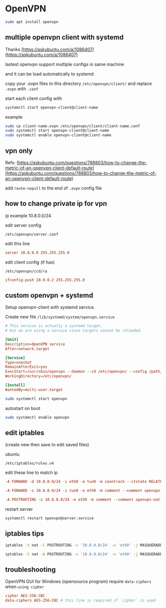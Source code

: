 # OpenVPN

```bash
sudo apt install openvpn
```

## multiple openvpn client with systemd

Thanks [https://askubuntu.com/a/1086407](https://askubuntu.com/a/1086407)

lastest openvpn support multiple configs in same machine

and it can be load automatically to systemd

copy your .ovpn files to this directory `/etc/openvpn/client/` and replace `.ovpn` with `.conf`

start each client config with

```bash
systemctl start openvpn-client@client-name
```

example

```bash
sudo cp client-name.ovpn /etc/openvpn/client/client-name.conf
sudo systemctl start openvpn-client@client-name
sudo systemctl enable openvpn-client@client-name
```

## vpn only

Refs: [https://askubuntu.com/questions/788803/how-to-change-the-metric-of-an-openvpn-client-default-route](https://askubuntu.com/questions/788803/how-to-change-the-metric-of-an-openvpn-client-default-route)

add `route-nopull` to the end of `.ovpn` config file

## how to change private ip for vpn

ip example 10.8.0.0/24

edit server config

`/etc/openvpn/server.conf`

edit this line

```conf
server 10.8.0.0 255.255.255.0
```

edit client config (if has)

`/etc/openvpn/ccd/ra`

```conf
ifconfig-push 10.0.0.2 255.255.255.0
```

## custom openvpn + systemd

Setup openvpn-client with systemd service.

Create new file `/lib/systemd/system/openvpn.service`

```conf
# This service is actually a systemd target,
# but we are using a service since targets cannot be reloaded.

[Unit]
Description=OpenVPN service
After=network.target

[Service]
Type=oneshot
RemainAfterExit=yes
ExecStart=/usr/sbin/openvpn --daemon --cd /etc/openvpn/ --config /path/to/config.ovpn
WorkingDirectory=/etc/openvpn/

[Install]
WantedBy=multi-user.target
```

```bash
sudo systemctl start openvpn
```

autostart on boot

```bash
sudo systemctl enable openvpn
```

## edit iptables

(create new then save to edit saved files)

ubuntu

`/etc/iptables/rules.v4`

edit these line to match ip

```conf
-A FORWARD -d 10.8.0.0/24 -i eth0 -o tun0 -m conntrack --ctstate RELATED,ESTABLISHED -m comment --comment openvpn-forward-rule -j ACCEPT
```

```conf
-A FORWARD -s 10.8.0.0/24 -i tun0 -o eth0 -m comment --comment openvpn-forward-rule -j ACCEPT
```

```conf
-A POSTROUTING -s 10.8.0.0/24 -o eth0 -m comment --comment openvpn-nat-rule -j MASQUERADE
```

restart server

```bash
systemctl restart openvpn@server.service
```

## iptables tips

```bash
iptables -t nat -C POSTROUTING -s '10.8.0.0/24' -o 'eth0' -j MASQUERADE 2> '/dev/null'
```

```bash
iptables -t nat -A POSTROUTING -s '10.8.0.0/24' -o 'eth0' -j MASQUERADE
```

## troubleshooting

OpenVPN GUI for Windows (opensource program) require `data-ciphers` when `using cipher`

```conf
cipher AES-256-CBC
data-ciphers AES-256-CBC # this line is required if `cipher` is used
```
